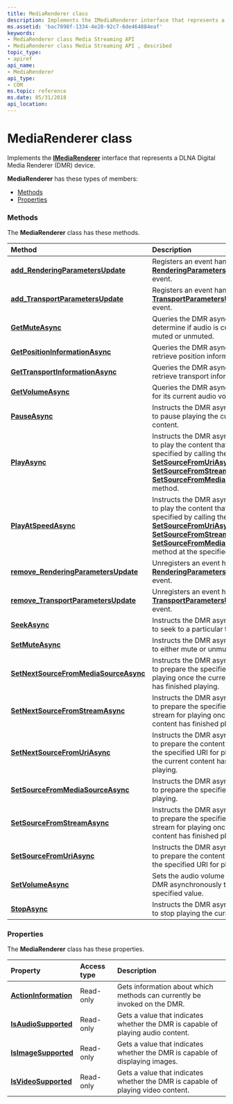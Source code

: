 ```yaml
---
title: MediaRenderer class
description: Implements the IMediaRenderer interface that represents a DLNA Digital Media Renderer (DMR) device.
ms.assetid: 'bac7898f-1334-4e28-92c7-6de464884eaf'
keywords:
- MediaRenderer class Media Streaming API
- MediaRenderer class Media Streaming API , described
topic_type:
- apiref
api_name:
- MediaRenderer
api_type:
- COM
ms.topic: reference
ms.date: 05/31/2018
api_location: 
---
```


# MediaRenderer class

Implements the [**IMediaRenderer**](imediarenderer.md) interface that represents a DLNA Digital Media Renderer (DMR) device.

**MediaRenderer** has these types of members:

-   [Methods](#methods)
-   [Properties](#properties)

### Methods

The **MediaRenderer** class has these methods.



| Method                                                                                       | Description                                                                                                                                                                                                                                                                                                                                                               |
|:---------------------------------------------------------------------------------------------|:--------------------------------------------------------------------------------------------------------------------------------------------------------------------------------------------------------------------------------------------------------------------------------------------------------------------------------------------------------------------------|
| [**add\_RenderingParametersUpdate**](https://msdn.microsoft.com/library/Hh828962(v=VS.85).aspx)        | Registers an event handler for the [**RenderingParametersUpdate**](renderingparametersupdate.md) event.<br/>                                                                                                                                                                                                                                                       |
| [**add\_TransportParametersUpdate**](https://msdn.microsoft.com/library/Hh828963(v=VS.85).aspx)        | Registers an event handler for the [**TransportParametersUpdate**](transportparametersupdate.md) event.<br/>                                                                                                                                                                                                                                                       |
| [**GetMuteAsync**](https://msdn.microsoft.com/library/Hh828964(v=VS.85).aspx)                                           | Queries the DMR asynchronously to determine if audio is currently muted or unmuted.<br/>                                                                                                                                                                                                                                                                            |
| [**GetPositionInformationAsync**](https://msdn.microsoft.com/library/Hh828965(v=VS.85).aspx)             | Queries the DMR asynchronously to retrieve position information.<br/>                                                                                                                                                                                                                                                                                               |
| [**GetTransportInformationAsync**](https://msdn.microsoft.com/library/Hh828966(v=VS.85).aspx)           | Queries the DMR asynchronously to retrieve transport information.<br/>                                                                                                                                                                                                                                                                                              |
| [**GetVolumeAsync**](https://msdn.microsoft.com/library/Hh828967(v=VS.85).aspx)                                       | Queries the DMR asynchronously for its current audio volume level.<br/>                                                                                                                                                                                                                                                                                             |
| [**PauseAsync**](mediarenderer-pauseasync.md)                                               | Instructs the DMR asynchronously to pause playing the current content.<br/>                                                                                                                                                                                                                                                                                         |
| [**PlayAsync**](https://msdn.microsoft.com/library/Hh828972(v=VS.85).aspx)                                                 | Instructs the DMR asynchronously to play the content that was specified by calling the [**SetSourceFromUriAsync**](https://msdn.microsoft.com/library/Hh828983(v=VS.85).aspx), [**SetSourceFromStreamAsync**](https://msdn.microsoft.com/library/Hh828982(v=VS.85).aspx), or [**SetSourceFromMediaSourceAsync**](https://msdn.microsoft.com/library/Hh828981(v=VS.85).aspx) method.<br/>                       |
| [**PlayAtSpeedAsync**](https://msdn.microsoft.com/library/Hh828973(v=VS.85).aspx)                                   | Instructs the DMR asynchronously to play the content that was specified by calling the [**SetSourceFromUriAsync**](https://msdn.microsoft.com/library/Hh828983(v=VS.85).aspx), [**SetSourceFromStreamAsync**](https://msdn.microsoft.com/library/Hh828982(v=VS.85).aspx), or [**SetSourceFromMediaSourceAsync**](https://msdn.microsoft.com/library/Hh828981(v=VS.85).aspx) method at the specified rate.<br/> |
| [**remove\_RenderingParametersUpdate**](https://msdn.microsoft.com/library/Hh828974(v=VS.85).aspx)  | Unregisters an event handler for the [**RenderingParametersUpdate**](renderingparametersupdate.md) event.<br/>                                                                                                                                                                                                                                                     |
| [**remove\_TransportParametersUpdate**](https://msdn.microsoft.com/library/Hh828975(v=VS.85).aspx)  | Unregisters an event handler for the [**TransportParametersUpdate**](transportparametersupdate.md) event.<br/>                                                                                                                                                                                                                                                     |
| [**SeekAsync**](https://msdn.microsoft.com/library/Hh828976(v=VS.85).aspx)                                                 | Instructs the DMR asynchronously to seek to a particular time offset.<br/>                                                                                                                                                                                                                                                                                          |
| [**SetMuteAsync**](https://msdn.microsoft.com/library/Hh828977(v=VS.85).aspx)                                           | Instructs the DMR asynchronously to either mute or unmute the audio.<br/>                                                                                                                                                                                                                                                                                           |
| [**SetNextSourceFromMediaSourceAsync**](https://msdn.microsoft.com/library/Hh828978(v=VS.85).aspx) | Instructs the DMR asynchronously to prepare the specified content for playing once the current content has finished playing.<br/>                                                                                                                                                                                                                                   |
| [**SetNextSourceFromStreamAsync**](https://msdn.microsoft.com/library/Hh828979(v=VS.85).aspx)           | Instructs the DMR asynchronously to prepare the specified media stream for playing once the current content has finished playing.<br/>                                                                                                                                                                                                                              |
| [**SetNextSourceFromUriAsync**](https://msdn.microsoft.com/library/Hh828980(v=VS.85).aspx)                 | Instructs the DMR asynchronously to prepare the content identified by the specified URI for playing once the current content has finished playing.<br/>                                                                                                                                                                                                             |
| [**SetSourceFromMediaSourceAsync**](https://msdn.microsoft.com/library/Hh828981(v=VS.85).aspx)         | Instructs the DMR asynchronously to prepare the specified content for playing.<br/>                                                                                                                                                                                                                                                                                 |
| [**SetSourceFromStreamAsync**](https://msdn.microsoft.com/library/Hh828982(v=VS.85).aspx)                   | Instructs the DMR asynchronously to prepare the specified media stream for playing once the current content has finished playing.<br/>                                                                                                                                                                                                                              |
| [**SetSourceFromUriAsync**](https://msdn.microsoft.com/library/Hh828983(v=VS.85).aspx)                         | Instructs the DMR asynchronously to prepare the content identified by the specified URI for playing.<br/>                                                                                                                                                                                                                                                           |
| [**SetVolumeAsync**](https://msdn.microsoft.com/library/Hh828984(v=VS.85).aspx)                                       | Sets the audio volume level on the DMR asynchronously to the specified value.<br/>                                                                                                                                                                                                                                                                                  |
| [**StopAsync**](mediarenderer-stopasync.md)                                                 | Instructs the DMR asynchronously to stop playing the current content.<br/>                                                                                                                                                                                                                                                                                          |



 

### Properties

The **MediaRenderer** class has these properties.



| Property                                                                | Access type          | Description                                                                                 |
|:------------------------------------------------------------------------|:---------------------|:--------------------------------------------------------------------------------------------|
| [**ActionInformation**](mediarenderer-actioninformation.md)<br/> | Read-only<br/> | Gets information about which methods can currently be invoked on the DMR.<br/>        |
| [**IsAudioSupported**](mediarenderer-isaudiosupported.md)<br/>   | Read-only<br/> | Gets a value that indicates whether the DMR is capable of playing audio content.<br/> |
| [**IsImageSupported**](mediarenderer-isimagesupported.md)<br/>   | Read-only<br/> | Gets a value that indicates whether the DMR is capable of displaying images.<br/>     |
| [**IsVideoSupported**](mediarenderer-isvideosupported.md)<br/>   | Read-only<br/> | Gets a value that indicates whether the DMR is capable of playing video content.<br/> |



 

 

 





